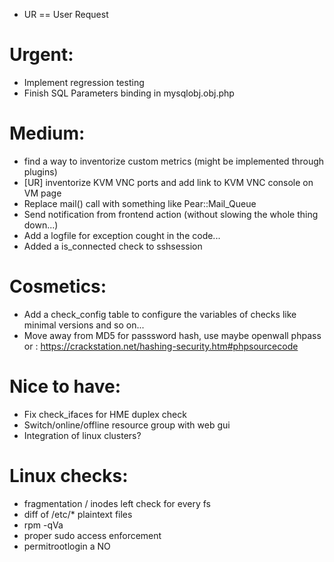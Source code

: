 * UR == User Request

Urgent:
========

 - Implement regression testing
 - Finish SQL Parameters binding in mysqlobj.obj.php

Medium:
========

 - find a way to inventorize custom metrics (might be implemented through plugins)
 - [UR] inventorize KVM VNC ports and add link to KVM VNC console on VM page
 - Replace mail() call with something like Pear::Mail_Queue
 - Send notification from frontend action (without slowing the whole thing down...)
 - Add a logfile for exception cought in the code...
 - Added a is_connected check to sshsession

Cosmetics:
========

 - Add a check_config table to configure the variables of checks like minimal versions and so on...
 - Move away from MD5 for passsword hash, use maybe openwall phpass or : https://crackstation.net/hashing-security.htm#phpsourcecode

Nice to have:
========

 - Fix check_ifaces for HME duplex check
 - Switch/online/offline resource group with web gui
 - Integration of linux clusters?
 
Linux checks:
========

 - fragmentation / inodes left check for every fs
 - diff of /etc/* plaintext files
 - rpm -qVa
 - proper sudo access enforcement
 - permitrootlogin a NO
